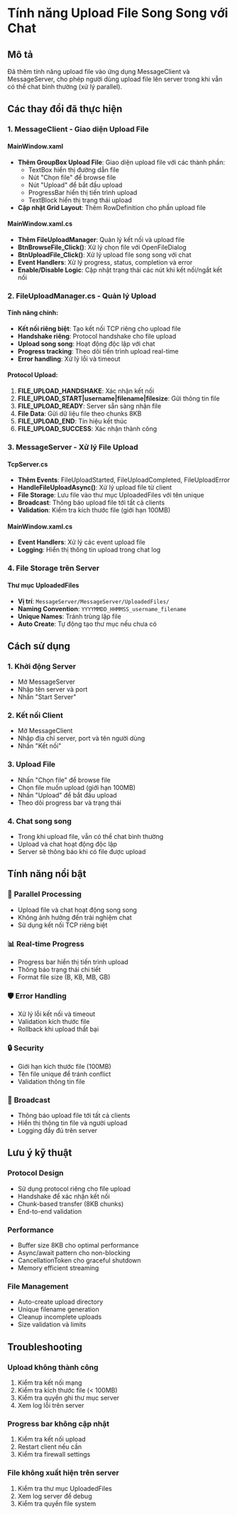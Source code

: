 # Tính năng Upload File Song Song với Chat

## Mô tả
Đã thêm tính năng upload file vào ứng dụng MessageClient và MessageServer, cho phép người dùng upload file lên server trong khi vẫn có thể chat bình thường (xử lý parallel).

## Các thay đổi đã thực hiện

### 1. MessageClient - Giao diện Upload File

#### MainWindow.xaml
- **Thêm GroupBox Upload File**: Giao diện upload file với các thành phần:
  - TextBox hiển thị đường dẫn file
  - Nút "Chọn file" để browse file
  - Nút "Upload" để bắt đầu upload
  - ProgressBar hiển thị tiến trình upload
  - TextBlock hiển thị trạng thái upload
- **Cập nhật Grid Layout**: Thêm RowDefinition cho phần upload file

#### MainWindow.xaml.cs
- **Thêm FileUploadManager**: Quản lý kết nối và upload file
- **BtnBrowseFile_Click()**: Xử lý chọn file với OpenFileDialog
- **BtnUploadFile_Click()**: Xử lý upload file song song với chat
- **Event Handlers**: Xử lý progress, status, completion và error
- **Enable/Disable Logic**: Cập nhật trạng thái các nút khi kết nối/ngắt kết nối

### 2. FileUploadManager.cs - Quản lý Upload

#### Tính năng chính:
- **Kết nối riêng biệt**: Tạo kết nối TCP riêng cho upload file
- **Handshake riêng**: Protocol handshake cho file upload
- **Upload song song**: Hoạt động độc lập với chat
- **Progress tracking**: Theo dõi tiến trình upload real-time
- **Error handling**: Xử lý lỗi và timeout

#### Protocol Upload:
1. **FILE_UPLOAD_HANDSHAKE**: Xác nhận kết nối
2. **FILE_UPLOAD_START|username|filename|filesize**: Gửi thông tin file
3. **FILE_UPLOAD_READY**: Server sẵn sàng nhận file
4. **File Data**: Gửi dữ liệu file theo chunks 8KB
5. **FILE_UPLOAD_END**: Tín hiệu kết thúc
6. **FILE_UPLOAD_SUCCESS**: Xác nhận thành công

### 3. MessageServer - Xử lý File Upload

#### TcpServer.cs
- **Thêm Events**: FileUploadStarted, FileUploadCompleted, FileUploadError
- **HandleFileUploadAsync()**: Xử lý upload file từ client
- **File Storage**: Lưu file vào thư mục UploadedFiles với tên unique
- **Broadcast**: Thông báo upload file tới tất cả clients
- **Validation**: Kiểm tra kích thước file (giới hạn 100MB)

#### MainWindow.xaml.cs
- **Event Handlers**: Xử lý các event upload file
- **Logging**: Hiển thị thông tin upload trong chat log

### 4. File Storage trên Server

#### Thư mục UploadedFiles
- **Vị trí**: `MessageServer/MessageServer/UploadedFiles/`
- **Naming Convention**: `YYYYMMDD_HHMMSS_username_filename`
- **Unique Names**: Tránh trùng lặp file
- **Auto Create**: Tự động tạo thư mục nếu chưa có

## Cách sử dụng

### 1. Khởi động Server
- Mở MessageServer
- Nhập tên server và port
- Nhấn "Start Server"

### 2. Kết nối Client
- Mở MessageClient
- Nhập địa chỉ server, port và tên người dùng
- Nhấn "Kết nối"

### 3. Upload File
- Nhấn "Chọn file" để browse file
- Chọn file muốn upload (giới hạn 100MB)
- Nhấn "Upload" để bắt đầu upload
- Theo dõi progress bar và trạng thái

### 4. Chat song song
- Trong khi upload file, vẫn có thể chat bình thường
- Upload và chat hoạt động độc lập
- Server sẽ thông báo khi có file được upload

## Tính năng nổi bật

### 🔄 **Parallel Processing**
- Upload file và chat hoạt động song song
- Không ảnh hưởng đến trải nghiệm chat
- Sử dụng kết nối TCP riêng biệt

### 📊 **Real-time Progress**
- Progress bar hiển thị tiến trình upload
- Thông báo trạng thái chi tiết
- Format file size (B, KB, MB, GB)

### 🛡️ **Error Handling**
- Xử lý lỗi kết nối và timeout
- Validation kích thước file
- Rollback khi upload thất bại

### 🔒 **Security**
- Giới hạn kích thước file (100MB)
- Tên file unique để tránh conflict
- Validation thông tin file

### 📢 **Broadcast**
- Thông báo upload file tới tất cả clients
- Hiển thị thông tin file và người upload
- Logging đầy đủ trên server

## Lưu ý kỹ thuật

### Protocol Design
- Sử dụng protocol riêng cho file upload
- Handshake để xác nhận kết nối
- Chunk-based transfer (8KB chunks)
- End-to-end validation

### Performance
- Buffer size 8KB cho optimal performance
- Async/await pattern cho non-blocking
- CancellationToken cho graceful shutdown
- Memory efficient streaming

### File Management
- Auto-create upload directory
- Unique filename generation
- Cleanup incomplete uploads
- Size validation và limits

## Troubleshooting

### Upload không thành công
1. Kiểm tra kết nối mạng
2. Kiểm tra kích thước file (< 100MB)
3. Kiểm tra quyền ghi thư mục server
4. Xem log lỗi trên server

### Progress bar không cập nhật
1. Kiểm tra kết nối upload
2. Restart client nếu cần
3. Kiểm tra firewall settings

### File không xuất hiện trên server
1. Kiểm tra thư mục UploadedFiles
2. Xem log server để debug
3. Kiểm tra quyền file system
